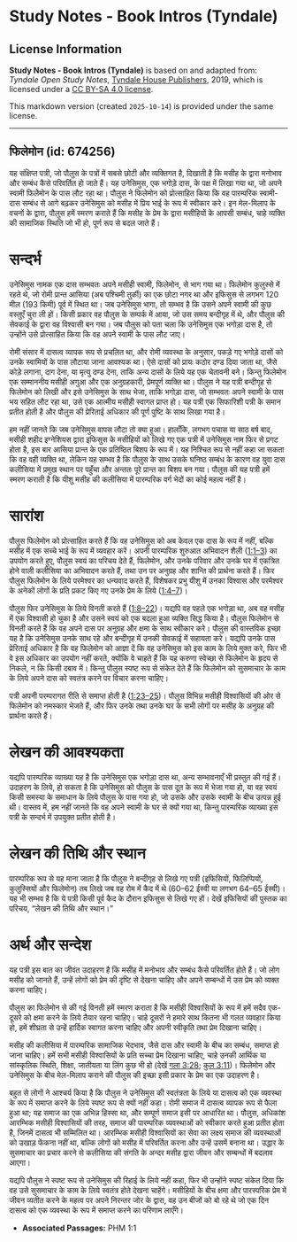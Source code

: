 # Study Notes - Book Intros (Tyndale)

## License Information

**Study Notes - Book Intros (Tyndale)** is based on and adapted from: _Tyndale Open Study Notes_, [Tyndale House Publishers](https://tyndaleopenresources.com/), 2019, which is licensed under a [CC BY-SA 4.0 license](https://creativecommons.org/licenses/by-sa/4.0/legalcode.en).

This markdown version (created `2025-10-14`) is provided under the same license.



--------------------------------

## फिलेमोन (id: 674256)

यह संक्षिप्त पत्री, जो पौलुस के पत्रों में सबसे छोटी और व्यक्तिगत है, दिखाती है कि मसीह के द्वारा मनोभाव और सम्बंध कैसे परिवर्तित हो जाते हैं। यह उनेसिमुस, एक भगोड़े दास, के पक्ष में लिखा गया था, जो अपने स्वामी फिलेेमोन के पास लौट रहा था। पौलुस ने फिलेमोन को प्रोत्साहित किया कि वह पारम्परिक स्वामी\-दास सम्बंध से आगे बढ़कर उनेसिमुस को मसीह में प्रिय भाई के रूप में स्वीकार करे। इन मेल\-मिलाप के वचनों के द्वारा, पौलुस हमें स्मरण कराते हैं कि मसीह के प्रेम के द्वारा मसीहियों के आपसी सम्बंध, चाहे व्यक्ति की सामाजिक स्थिति जो भी हो, पूर्ण रूप से बदल जाते हैं।

सन्दर्भ
=======

उनेसिमुस नामक एक दास सम्भवतः अपने मसीही स्वामी, फिलेमोन, से भाग गया था। फिलेमोन कुलुस्से में रहते थे, जो रोमी प्रान्त आसिया (अब पश्चिमी तुर्की) का एक छोटा नगर था और इफिसुस से लगभग 120 मील (193 किमी) पूर्व में स्थित था। जब उनेसिमुस भागा, तो सम्भव है कि उसने अपने स्वामी की कुछ वस्तुएँ चुरा ली हों। किसी प्रकार वह पौलुस के सम्पर्क में आया, जो उस समय बन्दीगृह में थे, और पौलुस की सेवकाई के द्वारा वह विश्वासी बन गया। जब पौलुस को पता चला कि उनेसिमुस एक भगोड़ा दास है, तो उन्होंने उसे प्रोत्साहित किया कि वह अपने स्वामी के पास लौट जाए।

रोमी संसार में दासत्व व्यापक रूप से प्रचलित था, और रोमी व्यवस्था के अनुसार, पकड़े गए भगोड़े दासों को उनके स्वामियों के पास लौटाया जाना आवश्यक था। ऐसे दासों को प्रायः कठोर दण्ड दिया जाता था, जैसे कोड़े लगाना, दाग देना, या मृत्यु दण्ड देना, ताकि अन्य दासों के लिये यह एक चेतावनी बने। किन्तु फिलेमोन एक सम्माननीय मसीही अगुआ और एक अनुग्रहकारी, प्रेमपूर्ण व्यक्ति था। पौलुस ने यह पत्री बन्दीगृह से फिलेमोन को लिखी और इसे उनेसिमुस के साथ भेजा, ताकि भगोड़ा दास, जो सम्भवतः अपने स्वामी के पास भय सहित लौट रहा था, उसे एक आत्मीय मसीही स्वागत प्राप्त हो। यह पत्री एक सिफारिशी पत्री के समान प्रतीत होती है और पौलुस की प्रेरिताई अधिकार की पूर्ण पुष्टि के साथ लिखा गया है।

हम नहीं जानते कि जब उनेसिमुस वापस लौटा तो क्या हुआ। हालाँकि, लगभग पचास या साठ वर्ष बाद, मसीही शहीद इग्नेशियस द्वारा इफिसुस के मसीहियों को लिखे गए एक पत्री में उनेसिमुस नाम फिर से प्रगट होता है, इस बार आसिया प्रान्त के एक प्रतिष्ठित बिशप के रूप में। यह निश्चित रूप से नहीं कहा जा सकता कि वह वही व्यक्ति था, लेकिन यह सम्भव है कि पौलुस के साथ उसके घनिष्ठ सम्बंध के कारण वह युवा दास कलीसिया में प्रमुख स्थान पर पहुँचा और अन्ततः पूरे प्रान्त का बिशप बन गया। पौलुस की यह पत्री हमें स्मरण कराती है कि यीशु मसीह की कलीसिया में पारम्परिक वर्ग भेदों का कोई महत्व नहीं है।

सारांश
======

पौलुस फिलेमोन को प्रोत्साहित करते हैं कि वह उनेसिमुस को अब केवल एक दास के रूप में नहीं, बल्कि मसीह में एक सच्चे भाई के रूप में व्यवहार करें। अपनी पारम्परिक शुरुआत अभिवादन शैली ([1:1–3](https://ref.ly/Phlm1:1-Phlm1:3)) का उपयोग करते हुए, पौलुस स्वयं का परिचय देते हैं, फिलेमोन, और उनके परिवार और उनके घर में एकत्रित होने वाली कलीसिया का अभिवादन करते हैं, तथा उन पर अनुग्रह और शान्ति की प्रार्थना करते हैं। फिर पौलुस फिलेमोन के लिये परमेश्वर का धन्यवाद करते हैं, विशेषकर प्रभु यीशु में उनका विश्वास और परमेश्वर के अनेकों लोगों के प्रति प्रकट किए गए उनके प्रेम के लिये ([1:4–7](https://ref.ly/Phlm1:4-Phlm1:7))।

पौलुस फिर उनेसिमुस के लिये विनती करते हैं ([1:8–22](https://ref.ly/Phlm1:8-Phlm1:22))। यद्यपि वह पहले एक भगोड़ा था, अब वह मसीह में एक विश्वासी हो चुका है और उसने स्वयं को एक बदला हुआ व्यक्ति सिद्ध किया है। पौलुस फिलेमोन से विनती करते हैं कि वह अपने दास पर अनुग्रह और क्षमा के साथ स्वीकार करे। पौलुस की वास्तविक इच्छा यह है कि उनेसिमुस उनके साथ रहे और बन्दीगृह में उनकी सेवकाई में सहायता करे। यद्यपि उनके पास प्रेरिताई अधिकार है कि वह फिलेमोन को आज्ञा दें कि वह उनेसिमुस को इस काम के लिये मुक्त करे, फिर भी वे इस अधिकार का उपयोग नहीं करते, क्योंकि वे चाहते हैं कि यह करुणा स्वेच्छा से फिलेमोन के हृदय से निकले, न कि किसी दबाव में। किन्तु पौलुस स्पष्ट रूप से संकेत देते हैं कि फिलेमोन को सुसमाचार के काम के लिये अपने दास को स्वतंत्र करने पर विचार करना चाहिए।

पत्री अपनी परम्परागत रीति से समाप्त होती है ([1:23–25](https://ref.ly/Phlm1:23-Phlm1:25))। पौलुस विभिन्न मसीही विश्वासियों की ओर से फिलेमोन को नमस्कार भेजते हैं, और फिर उनके तथा उनके घर के सभी लोगों पर मसीह के अनुग्रह की प्रार्थना करते हैं।

लेखन की आवश्यकता
================

यद्यपि पारम्परिक व्याख्या यह है कि उनेसिमुस एक भगोड़ा दास था, अन्य सम्भावनाएँ भी प्रस्तुत की गई हैं। उदाहरण के लिये, हो सकता है कि उनेसिमुस को पौलुस के पास दूत के रूप में भेजा गया हो, या वह स्वयं किसी समस्या के समाधान के लिये पौलुस के पास गया हो, जो उसके और उसके स्वामी के बीच उत्पन्न हुई थी। वास्तव में, हम नहीं जानते कि वह अपने स्वामी के घर से क्यों गया था, किन्तु पारम्परिक व्याख्या इस पत्री के सन्दर्भ में उपयुक्त प्रतीत होती है।

लेखन की तिथि और स्थान
=====================

पारम्परिक रूप से यह माना जाता है कि पौलुस ने बन्दीगृह से लिखे गए पत्री (इफिसियों, फिलिप्पियों, कुलुस्सियों और फिलेमोन) तब लिखे जब वह रोम में कैद में थे (60–62 ईस्वी या लगभग 64–65 ईस्वी)। यह भी सम्भव है कि ये पत्री किसी पूर्व कैद के दौरान इफिसुस से लिखे गए हों। देखें इफिसियों की पुस्तक का परिचय, “लेखन की तिथि और स्थान।”

अर्थ और सन्देश
==============

यह पत्री इस बात का जीवंत उदाहरण है कि मसीह में मनोभाव और सम्बंध कैसे परिवर्तित होते हैं। जो लोग मसीह को जानते हैं, उन्हें लोगों को प्रेम की दृष्टि से देखना चाहिए और अपने सम्बन्धों में उस प्रेम को व्यक्त करना चाहिए।

पौलुस का फिलेमोन से की गई विनती हमें स्मरण कराता है कि मसीही विश्वासियों के रूप में हमें सदैव एक\-दूसरे को क्षमा करने के लिये तैयार रहना चाहिए। चाहे दूसरों ने हमारे साथ कितना भी गलत व्यवहार किया हो, हमें शीघ्रता से उन्हें हार्दिक स्वागत करना चाहिए और अपनी स्वीकृति तथा प्रेम दिखाना चाहिए।

मसीह की कलीसिया में पारम्परिक सामाजिक भेदभाव, जैसे दास और स्वामी के बीच का सम्बंध, समाप्त हो जाना चाहिए। हमें सभी मसीही विश्वासियों के प्रति सच्चा प्रेम दिखाना चाहिए, चाहे उनकी आर्थिक या सांस्कृतिक स्थिति, शिक्षा, जातीयता या लिंग कुछ भी हो (देखें [गला 3:28](https://ref.ly/Gal3:28); [कुल 3:11](https://ref.ly/Col3:11))। फिलेमोन और उनेसिमुस के बीच मेल\-मिलाप कराने की पौलुस की इच्छा इसी प्रकार के प्रेम का एक उदाहरण है।

बहुत से लोगों ने आश्चर्य किया है कि पौलुस ने उनेसिमुस की स्वतंत्रता के लिये या दासत्व को एक व्यवस्था के रूप में समाप्त करने के लिये स्पष्ट रूप से क्यों नहीं कहा। रोमी समाज में दासत्व व्यापक रूप से फैला हुआ था; यह समाज का एक अभिन्न हिस्सा था, और सम्पूर्ण समाज इसी पर आधारित था। पौलुस, अधिकांश आरम्भिक मसीही विश्वासियों की तरह, समाज की पारम्परिक व्यवस्थाओं को स्वीकार करते हुआ प्रतीत होता है, जिनमें दासत्व भी सम्मिलित था। आरम्भिक मसीही विश्वासियों का सेवा का लक्ष्य समाज की व्यवस्थाओं को उखाड़ फेंकना नहीं था, बल्कि लोगों को मसीह में परिवर्तित करना और उन्हें उसमें बनाना था। उद्धार के सुसमाचार का प्रचार करने से कलीसिया की संगति के अन्दर मसीह द्वारा जीवन और सम्बन्धों में बदलाव आएगा।

यद्यपि पौलुस ने स्पष्ट रूप से उनेसिमुस की रिहाई के लिये नहीं कहा, फिर भी उन्होंने स्पष्ट संकेत दिया कि वह उसे सुसमाचार के काम के लिये स्वतंत्र होते देखना चाहेंगे। मसीहियों के बीच क्षमा और पारस्परिक प्रेम में जीवन व्यतीत करने के महत्व पर अपने निरन्तर जोर के द्वारा, वह उन बीजों को बो रहे थे जो एक दिन दासत्व को एक व्यवस्था के रूप में समाप्त करने का परिणाम लाएँगे।

* **Associated Passages:** PHM 1:1

